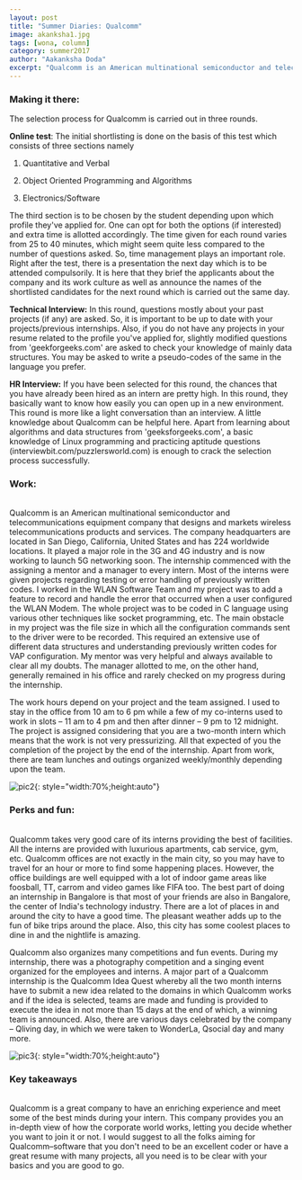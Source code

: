 ```yaml
---
layout: post
title: "Summer Diaries: Qualcomm"
image: akanksha1.jpg
tags: [wona, column]
category: summer2017
author: "Aakanksha Doda" 
excerpt: "Qualcomm is an American multinational semiconductor and telecommunications equipment company that designs and markets wireless telecommunications products and services. The company headquarters are located in San Diego, California, United States and has 224 worldwide locations."
---
```

### Making it there:

The selection process for Qualcomm is carried out in three rounds.

**Online test**: The initial shortlisting is done on the basis of this test which consists of three sections namely 

1. Quantitative and Verbal

2. Object Oriented Programming and Algorithms

3. Electronics/Software 

The third section is to be chosen by the student depending upon which profile they've applied for. One can opt for both the options (if interested) and extra time is allotted accordingly. The time given for each round varies from 25 to 40 minutes, which might seem quite less compared to the number of questions asked. So, time management plays an important role.
Right after the test, there is a presentation the next day which is to be attended compulsorily. It is here that they brief the applicants about the company and its work culture as well as announce the names of the shortlisted candidates for the next round which is carried out the same day.

**Technical Interview:** In this round, questions mostly about your past projects (if any) are asked. So, it is important to be up to date with your projects/previous internships. Also, if you do not have any projects in your resume related to the profile you've applied for, slightly modified questions from 'geekforgeeks.com' are asked to check your knowledge of mainly data structures. You may be asked to write a pseudo-codes of the same in the language you prefer.
 
**HR Interview:** If you have been selected for this round, the chances that you have already been hired as an intern are pretty high. In this round, they basically want to know how easily you can open up in a new environment. This round is more like a light conversation than an interview. A little knowledge about Qualcomm can be helpful here.
Apart from learning about algorithms and data structures from 'geeksforgeeks.com', a basic knowledge of Linux programming and practicing aptitude questions (interviewbit.com/puzzlersworld.com) is enough to crack the selection process successfully.

### Work:
<br>
Qualcomm is an American multinational semiconductor and telecommunications equipment company that designs and markets wireless telecommunications products and services. The company headquarters are located in San Diego, California, United States and has 224 worldwide locations. It played a major role in the 3G and 4G industry and is now working to launch 5G networking soon. 
The internship commenced with the assigning a mentor and a manager to every intern. Most of the interns were given projects regarding testing or error handling of previously written codes. 
I worked in the WLAN Software Team and my project was to add a feature to record and handle the error that occurred when a user configured the WLAN Modem. The whole project was to be coded in C language using various other techniques like socket programming, etc. The main obstacle in my project was the file size in which all the configuration commands sent to the driver were to be recorded. This required an extensive use of different data structures and understanding previously written codes for VAP configuration. My mentor was very helpful and always available to clear all my doubts. The manager allotted to me, on the other hand, generally remained in his office and rarely checked on my progress during the internship. 
 
The work hours depend on your project and the team assigned. I used to stay in the office from 10 am to 6 pm while a few of my co-interns used to work in slots – 11 am to 4 pm and then after dinner – 9 pm to 12 midnight. The project is assigned considering that you are a two-month intern which means that the work is not very pressurizing. All that expected of you the completion of the project by the end of the internship. Apart from work, there are team lunches and outings organized weekly/monthly depending upon the team.

![pic2](http://ketangupta.in/wona-images/posts/akanksha3.jpg){: style="width:70%;height:auto"}

### Perks and fun:
<br>
Qualcomm takes very good care of its interns providing the best of facilities. All the interns are provided with luxurious apartments, cab service, gym, etc. Qualcomm offices are not exactly in the main city, so you may have to travel for an hour or more to find some happening places. However, the office buildings are well equipped with a lot of indoor game areas like foosball, TT, carrom and video games like FIFA too. The best part of doing an internship in Bangalore is that most of your friends are also in Bangalore, the center of India's technology industry. There are a lot of places in and around the city to have a good time. The pleasant weather adds up to the fun of bike trips around the place. Also, this city has some coolest places to dine in and the nightlife is amazing.  

Qualcomm also organizes many competitions and fun events. During my internship, there was a photography competition and a singing event organized for the employees and interns. A major part of a Qualcomm internship is the Qualcomm Idea Quest whereby all the two month interns have to submit a new idea related to the domains in which Qualcomm works and if the idea is selected, teams are made and funding is provided to execute the idea in not more than 15 days at the end of which, a winning team is announced. Also, there are various days celebrated by the company – Qliving day, in which we were taken to WonderLa, Qsocial day and many more.

![pic3](http://ketangupta.in/wona-images/posts/akanksha2.jpg){: style="width:70%;height:auto"}

### Key takeaways
<br>
Qualcomm is a great company to have an enriching experience and meet some of the best minds during your intern. This company provides you an in-depth view of how the corporate world works, letting you decide whether you want to join it or not. I would suggest to all the folks aiming for Qualcomm–software that you don't need to be an excellent coder or have a great resume with many projects, all you need is to be clear with your basics and you are good to go. 